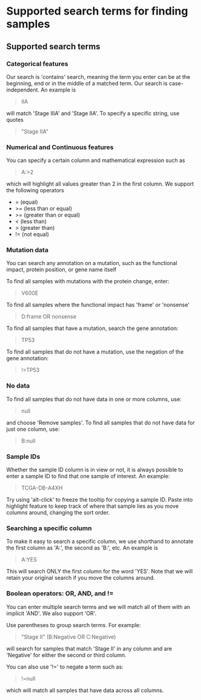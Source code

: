 # Supported search terms for finding samples

## Supported search terms

### Categorical features  <a id="searchingcategoricalfeatures"></a>

Our search is 'contains' search, meaning the term you enter can be at the beginning, end or in the middle of a matched term. Our search is case-independent. An example is

> IIA

will match 'Stage IIIA' and 'Stage IIA'. To specify a specific string, use quotes

> "Stage IIA"

### Numerical and Continuous features  <a id="searchingcontinuousfeatures"></a>

You can specify a certain column and mathematical expression such as

> A:&gt;2

which will highlight all values greater than 2 in the first column. We support the following operators

* = \(equal\)
* &gt;= \(less than or equal\)
* &gt;= \(greater than or equal\)
* &lt; \(less than\)
* &gt; \(greater than\)
* != \(not equal\)

### Mutation data

You can search any annotation on a mutation, such as the functional impact, protein position, or gene name itself

To find all samples with mutations with the protein change, enter:

> V600E

To find all samples where the functional impact has 'frame' or 'nonsense'

> D:frame OR nonsense

To find all samples that have a mutation, search the gene annotation:

> TP53

To find all samples that do not have a mutation, use the negation of the gene annotation:

> !=TP53

### No data

To find all samples that do not have data in one or more columns, use:

> null

and choose 'Remove samples'. To find all samples that do not have data for just one column, use:

> B:null

### Sample IDs  <a id="searchingsampleids"></a>

Whether the sample ID column is in view or not, it is always possible to enter a sample ID to find that one sample of interest. An example:

> TCGA-DB-A4XH

Try using 'alt-click' to freeze the tooltip for copying a sample ID. Paste into highlight feature to keep track of where that sample lies as you move columns around, changing the sort order.

### Searching a specific column  <a id="searchingaspecificcolumn"></a>

To make it easy to search a specific column, we use shorthand to annotate the first column as 'A:', the second as 'B:', etc. An example is

> A:YES

This will search ONLY the first column for the word 'YES'. Note that we will retain your original search if you move the columns around.

### Boolean operators: OR, AND, and !=  <a id="usingbooleanoperatorsandgrouping"></a>

You can enter multiple search terms and we will match all of them with an implicit 'AND'. We also support 'OR'.

Use parentheses to group search terms. For example:

> "Stage II" \(B:Negative OR C:Negative\)

will search for samples that match 'Stage II' in any column and are 'Negative' for either the second or third column.

You can also use '!=' to negate a term such as:

> !=null

which will match all samples that have data across all columns.

